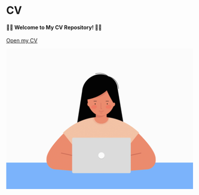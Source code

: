 # CV
#### 🎉🎊 Welcome to My CV Repository! 🎉🎊

[Open my CV](MelikaCV.pdf)


<img src="CV.gif" alt="welcome" width="500"/>
